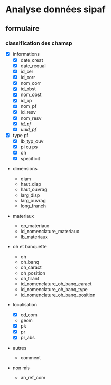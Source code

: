# Analyse données sipaf

## formulaire

### classification des chamsp
- [x] informations
    - [x] date_creat
    - [x] date_requal
    - [x] id_cer
    - [x] id_corr
    - [x] nom_corr
    - [x] id_obst
    - [x] nom_obst
    - [x] id_op
    - [x] nom_pf
    - [x] id_resv
    - [x] nom_resv
    - [x] *id_pf*
    - [x] *uuid_pf*

- [x] type pf
    - [x] lb_typ_ouv
    - [x] pi ou ps
    - [x] oh
    - [x] specificit

- dimensions
    - diam
    - haut_disp
    - haut_ouvrag
    - larg_disp
    - larg_ouvrag
    - long_franch

- materiaux
    - ep_materiaux
    - id_nomenclature_materiaux
    - lb_materiaux

- oh et banquette
    - oh
    - oh_banq
    - oh_caract
    - oh_position
    - oh_tirant
    - id_nomenclature_oh_banq_caract
    - id_nomenclature_oh_banq_type
    - id_nomenclature_oh_banq_position

- localisation
    - [x] cd_com
    - geom
    - [x] pk
    - [x] pr
    - [x] pr_abs

- autres
    - comment

- non mis
    - an_ref_com
